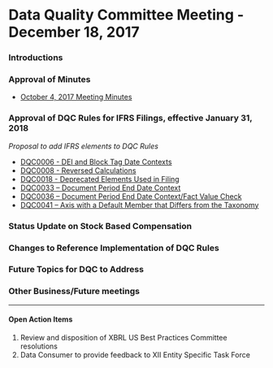 # Data Quality Committee Meeting - December 18, 2017

### Introductions 
  
### Approval of Minutes
  + [October 4, 2017 Meeting Minutes](DQCMeetingNotes10042017.docx?raw=true)

### Approval of DQC Rules for IFRS Filings, effective January 31, 2018
  *Proposal to add IFRS elements to DQC Rules*
  + [DQC0006 - DEI and Block Tag Date Contexts](https://xbrl.us/dqc_0006)
  + [DQC0008 - Reversed Calculations](https://xbrl.us/dqc_0008)
  + [DQC0018 - Deprecated Elements Used in Filing](https://xbrl.us/dqc_0018)
  + [DQC0033 – Document Period End Date Context](https://xbrl.us/dqc_0033)
  + [DQC0036 – Document Period End Date Context/Fact Value Check](https://xbrl.us/dqc_0036)
  + [DQC0041 – Axis with a Default Member that Differs from the Taxonomy](https://xbrl.us/dqc_0041)

### Status Update on Stock Based Compensation

### Changes to Reference Implementation of DQC Rules 

### Future Topics for DQC to Address

### Other Business/Future meetings

______________________

#### Open Action Items

1. Review and disposition of XBRL US Best Practices Committee resolutions
2. Data Consumer to provide feedback to XII Entity Specific Task Force
